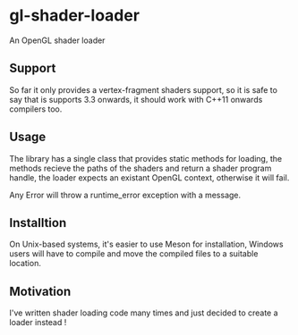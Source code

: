 # gl-shader-loader

An OpenGL shader loader

## Support
So far it only provides a vertex-fragment shaders support, so it is safe to say that is supports 3.3 onwards, it should work with C++11 onwards compilers too.

## Usage
The library has a single class that provides static methods for loading, the methods recieve the paths of the shaders and return a shader program handle, the loader expects an existant OpenGL context, otherwise it will fail.

Any Error will throw a runtime_error exception with a message.

## Installtion
On Unix-based systems, it's easier to use Meson for installation, Windows users will have to compile and move the compiled files to a suitable location.

## Motivation
I've written shader loading code many times and just decided to create a loader instead !